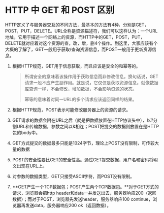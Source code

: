 # HTTP 中 GET 和 POST 区别

HTTP定义了与服务器交互的不同方法，最基本的方法有4种，分别是GET，POST，PUT，DELETE。URL全称是资源描述符，我们可以这样认为：一个URL地址，它用于描述一个网络上的资源，而HTTP中的GET，POST，PUT，DELETE就对应着对这个资源的查，改，增，删4个操作。到这里，大家应该有个大概的了解了，GET一般用于获取/查询资源信息，而POST一般用于更新资源信息。

1. 根据HTTP规范，GET用于信息获取，而且应该是安全的和幂等的。

   >所谓安全的意味着该操作用于获取信息而非修改信息。换句话说，GET 请求一般不应产生副作用。就是说，它仅仅是获取资源信息，就像数据库查询一样，不会修改，增加数据，不会影响资源的状态。
   >
   >幂等的意味着对同一URL的多个请求应该返回同样的结果。

2. 根据HTTP规范，POST表示可能修改服务器上的资源的请求。

3. GET请求的数据会附在URL之后（就是把数据放置在HTTP协议头中），以?分割URL和传输数据，参数之间以&相连；POST把提交的数据则放置在是HTTP包的body中。

4. GET方式提交的数据最多只能是1024字节，理论上POST没有限制，可传较大量的数据

5. POST的安全性要比GET的安全性高。通过GET提交数据，用户名和密码将明文出现在URL上。

6. 对参数的数据类型，GET只接受ASCII字符，而POST没有限制。

7. **GET产生一个TCP数据包；POST产生两个TCP数据包。**对于GET方式的请求，浏览器会把http header和data一并发送出去，服务器响应200（返回数据）；而对于POST，浏览器先发送header，服务器响应100 continue，浏览器再发送data，服务器响应200 ok（返回数据）。


